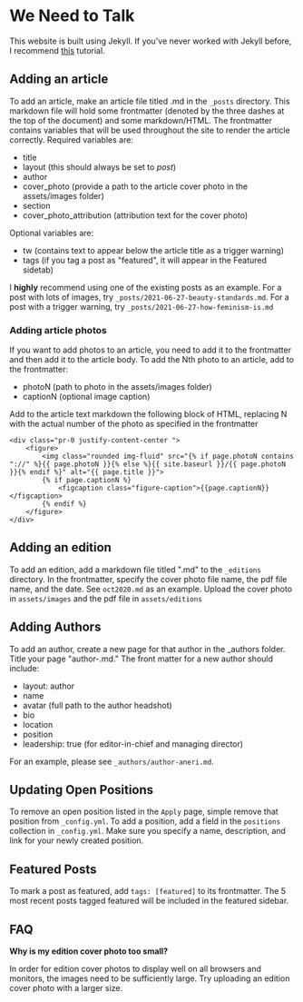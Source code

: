 # We Need to Talk

This website is built using Jekyll. If you've never worked with Jekyll before, I recommend [this](https://jekyllrb.com/docs/step-by-step/01-setup/) tutorial.

## Adding an article

To add an article, make an article file titled <YYYY-MM-DD-article-nickname>.md in the `_posts` directory. This markdown file will hold some frontmatter (denoted by the three dashes at the top of the document) and some markdown/HTML. The frontmatter contains variables that will be used throughout the site to render the article correctly. Required variables are:

* title
* layout (this should always be set to *post*)
* author
* cover_photo (provide a path to the article cover photo in the assets/images folder)
* section 
* cover_photo_attribution (attribution text for the cover photo)

Optional variables are:

* tw (contains text to appear below the article title as a trigger warning)
* tags (if you tag a post as "featured", it will appear in the Featured sidetab)

I **highly** recommend using one of the existing posts as an example. For a post with lots of images, try `_posts/2021-06-27-beauty-standards.md`. For a post with a trigger warning, try `_posts/2021-06-27-how-feminism-is.md`

### Adding article photos

If you want to add photos to an article, you need to add it to the frontmatter and then add it to the article body. To add the Nth photo to an article, add to the frontmatter:

* photoN (path to photo in the assets/images folder)
* captionN (optional image caption)

Add to the article text markdown the following block of HTML, replacing N with the actual number of the photo as specified in the frontmatter

```
<div class="pr-0 justify-content-center ">
    <figure>
	    <img class="rounded img-fluid" src="{% if page.photoN contains "://" %}{{ page.photoN }}{% else %}{{ site.baseurl }}/{{ page.photoN }}{% endif %}" alt="{{ page.title }}">
        {% if page.captionN %}
            <figcaption class="figure-caption">{{page.captionN}}</figcaption>
        {% endif %}
    </figure>
</div>
```


## Adding an edition

To add an edition, add a markdown file titled "<month><year>.md" to the `_editions` directory. In the frontmatter, specify the cover photo file name, the pdf file name, and the date. See `oct2020.md` as an example. Upload the cover photo in `assets/images` and the pdf file in `assets/editions`

## Adding Authors

To add an author, create a new page for that author in the _authors folder. Title your page "author-<firstname>.md." The front matter for a new author should include:

* layout: author
* name
* avatar (full path to the author headshot)
* bio
* location
* position
* leadership: true (for editor-in-chief and managing director)

For an example, please see `_authors/author-aneri.md`.

## Updating Open Positions

To remove an open position listed in the `Apply` page, simple remove that position from `_config.yml`. To add a position, add a field in the `positions` collection in `_config.yml`. Make sure you specify a name, description, and link for your newly created position.

## Featured Posts

To mark a post as featured, add `tags: [featured]` to its frontmatter. The 5 most recent posts tagged featured will be included in the featured sidebar.

## FAQ

**Why is my edition cover photo too small?**

In order for edition cover photos to display well on all browsers and monitors, the images need to be sufficiently large. Try uploading an edition cover photo with a larger size.
